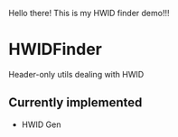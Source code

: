 Hello there! This is my HWID finder demo!!!

# HWIDFinder
Header-only utils dealing with HWID

## Currently implemented
- HWID Gen

